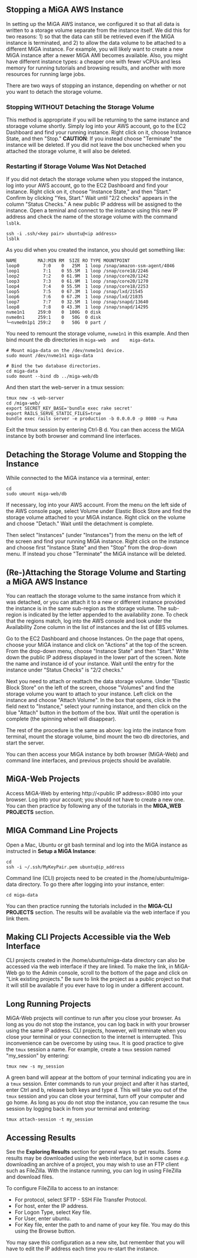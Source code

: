 
## Stopping a MiGA AWS Instance

In setting up the MiGA AWS instance, we configured it so that all data is written to a storage volume separate from the instance itself. We did this for two reasons: 1) so that the data can still be retrieved even if the MiGA instance is terminated, and 2) to allow the data volume to be attached to a different MiGA instance. For example, you will likely want to create a new MiGA instance after a newer MiGA AMI becomes available. Also, you might have different instance types: a cheaper one with fewer vCPUs and less memory for running tutorials and browsing results, and another with more resources for running large jobs.  

There are two ways of stopping an instance, depending on whether or not you want to detach the storage volume.  

### Stopping WITHOUT Detaching the Storage Volume

This method is appropriate if you will be returning to the same instance and storaqge volume shortly. Simply log into your AWS account, go to the EC2 Dashboard and find your running instance. Right click on it, choose Instance State, and then "Stop." **CAUTION**: If you instead choose "Terminate" the instance will be deleted. If you did not leave the box unchecked when you attached the storage volume, it will also be deleted.  

### Restarting if Storage Volume Was Not Detached

If you did not detach the storage volume when you stopped the instance, log into your AWS account, go to the EC2 Dashboard and find your instance. Right click on it, choose "Instance State," and then "Start." Confirm by clicking "Yes, Start." Wait until "2/2 checks" appears in the column "Status Checks." A new public IP address will be assigned to the instance. Open a teminal and connect to the instance using this new IP address and check the name of the storage volume with the command `lsblk`.   


```
ssh -i .ssh/<key pair> ubuntu@<ip address>
lsblk
```

As you did when you created the instance, you should get something like:

```
NAME        MAJ:MIN RM  SIZE RO TYPE MOUNTPOINT
loop0         7:0    0   25M  1 loop /snap/amazon-ssm-agent/4046
loop1         7:1    0 55.5M  1 loop /snap/core18/2246
loop2         7:2    0 61.9M  1 loop /snap/core20/1242
loop3         7:3    0 61.9M  1 loop /snap/core20/1270
loop4         7:4    0 55.5M  1 loop /snap/core18/2253
loop5         7:5    0 67.3M  1 loop /snap/lxd/21545
loop6         7:6    0 67.2M  1 loop /snap/lxd/21835
loop7         7:7    0 32.5M  1 loop /snap/snapd/13640
loop8         7:8    0 43.3M  1 loop /snap/snapd/14295
nvme1n1     259:0    0  100G  0 disk
nvme0n1     259:1    0   50G  0 disk
└─nvme0n1p1 259:2    0   50G  0 part /
```

You need to remount the storage volume, `nvme1n1` in this example. And then bind mount the db directories in `miga-web  and    miga-data`.  

```
# Mount miga-data on the /dev/nvme1n1 device.
sudo mount /dev/nvme1n1 miga-data

# Bind the two database directories.
cd miga-data
sudo mount --bind db ../miga-web/db 
```

And then start the web-server in a tmux session:  

```
tmux new -s web-server
cd /miga-web/
export SECRET_KEY_BASE='bundle exec rake secret'
export RAILS_SERVE_STATIC_FILES=true
bundle exec rails server -e production -b 0.0.0.0 -p 8080 -u Puma
```

Exit the tmux session by entering Ctrl-B d. You can then access the MiGA instance by both browser and command line interfaces.   


## Detaching the Storage Volume and Stopping the Instance

While connected to the MiGA instance via a terminal, enter:  

```
cd
sudo umount miga-web/db
```
If necessary, log into your AWS account. From the menu on the left side of the AWS console page, select Volume under Elastic Block Store and find the storage volume attached to your MiGA instance. Right click on the volume and choose "Detach." Wait until the detachment is complete.  

Then select "Instances" (under "Instances") from the menu on the left of the screen and find your running MiGA instance. Right click on the instance and choose first "Instance State" and then "Stop" from the drop-down menu. If instead you chose "Terminate" the MiGA instance will be deleted.  

## (Re-)Attaching the Storage Volume and Starting a MiGA AWS Instance 

You can reattach the storage volume to the same instance from which it was detached, or you can attach it to a new or different instance provided the instance is in the same sub-region as the storage volume. The sub-region is indicated by the letter appended to the availability zone. To check that the regions match, log into the AWS console and look under the Availability Zone column in the list of instances and the list of EBS volumes. 

Go to the EC2 Dashboard and choose Instances. On the page that opens, choose your MiGA instance and click on "Actions" at the top of the screen. From the drop-down menu, choose "Instance State" and then "Start." Write down the public IP address displayed in the lower part of the screen. Note the name and instance id of your instance. Wait until the entry for the instance under "Status Checks" is "2/2 checks."  

Next you need to attach or reattach the data storage volume. Under "Elastic Block Store" on the left of the screen, choose "Volumes" and find the storage volume you want to attach to your instance. Left click on the instance and choose "Attach Volume". In the box that opens, click in the field next to "Instance," select your running instance, and then click on the blue "Attach" button in the bottom of the box. Wait until the operation is complete (the spinning wheel will disappear).  

The rest of the procedure is the same as above: log into the instance from terminal, mount the storage volume, bind mount the two db directories, and start the server.  

You can then access your MiGA instance by both browser (MiGA-Web) and command line interfaces, and previous projects should be available. 

## MiGA-Web Projects

Access MiGA-Web by entering http://\<public IP address\>:8080 into your browser. Log into your account; you should not have to create a new one. You can then practice by following any of the tutorials in the **MIGA_WEB PROJECTS** section.

## MIGA Command Line Projects

Open a Mac, Ubuntu or git bash terminal and log into the MiGA instance as instructed in **Setup a MiGA Instance**:

```
cd
ssh -i ~/.ssh/MyKeyPair.pem ubuntu@ip_address
```

Command line (CLI) projects need to be created in the /home/ubuntu/miga-data directory. To go there after logging into your instance, enter:

```
cd miga-data
```
You can then practice running the tutorials included in the **MIGA-CLI PROJECTS** section. The results will be available via the web interface if you link them. 

## Making CLI Projects Accessible via the Web Interface

CLI projects created in the /home/ubuntu/miga-data directory can also be accessed via the web interface if they are linked. To make the link, in MiGA-Web go to the Admin console, scroll to the bottom of the page and click on "Link existing projects." Be sure to link the project as a public project so that it will still be available if you ever have to log in under a different account.

## Long Running Projects

MiGA-Web projects will continue to run after you close your browser. As long as you do not stop the instance, you can log back in with your browser using the same IP address. CLI projects, however, will terminate when you close your terminal or your connection to the internet is interrupted. This inconvenience can be overcome by using ```tmux```. It is good practice to give the ```tmux``` session a name. For example, create a ```tmux``` session named "my_session" by entering:  

```
tmux new -s my_session
```

A green band will appear at the bottom of your terminal indicating you are in a ```tmux``` session. Enter commands to run your project and after it has started, enter Ctrl and b, release both keys and type d. This will take you out of the ```tmux``` session and you can close your terminal, turn off your computer and go home. As long as you do not stop the instance, you can resume the ```tmux``` session by logging back in from your terminal and entering:

```
tmux attach-session -t my_session
```

## Accessing Results
See the **Exploring Results** section for general ways to get results. Some results may be downloaded using the web interface, but in some cases *e.g.* downloading an archive of a project, you may wish to use an FTP client such as FileZilla.  With the instance running, you can log in using FileZilla and download files.  

To configure FileZilla to access to an instance:  
- For protocol, select SFTP - SSH File Transfer Protocol.  
- For host, enter the IP address.  
- For Logon Type, select Key file.  
- For User, enter ubuntu.  
- For Key file, enter the path to and name of your key file. You may do this using the Browse button.  

You may save this configuration as a new site, but remember that you will have to edit the IP address each time you re-start the instance.